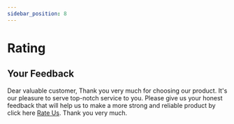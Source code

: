 ```yaml
---
sidebar_position: 8
---
```


# Rating

## Your Feedback

Dear valuable customer,
Thank you very much for choosing our product.
It's our pleasure to serve top-notch service to you.
Please give us your honest feedback that will help us to make a more strong and reliable product by click here [Rate Us](https://codecanyon.net/downloads).
Thank you very much. 